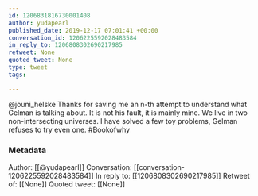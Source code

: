 ```yaml
---
id: 1206831816730001408
author: yudapearl
published_date: 2019-12-17 07:01:41 +00:00
conversation_id: 1206225592028483584
in_reply_to: 1206808302690217985
retweet: None
quoted_tweet: None
type: tweet
tags:

---
```


@jouni_helske Thanks for saving me an n-th attempt to understand what Gelman is talking about. It is not his fault, it is mainly mine.
We live in two non-intersecting universes. I have solved a few toy problems, Gelman refuses to try even one. #Bookofwhy

### Metadata

Author: [[@yudapearl]]
Conversation: [[conversation-1206225592028483584]]
In reply to: [[1206808302690217985]]
Retweet of: [[None]]
Quoted tweet: [[None]]
